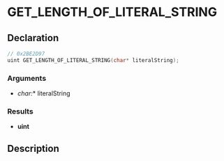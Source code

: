 # GET_LENGTH_OF_LITERAL_STRING

## Declaration
```cpp
// 0x2BE2D97
uint GET_LENGTH_OF_LITERAL_STRING(char* literalString);
```

### Arguments
- **char*:** literalString

### Results
- **uint**

## Description
